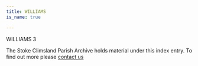 ```yaml
---
title: WILLIAMS
is_name: true

---
```


WILLIAMS 3


The Stoke Climsland Parish Archive holds material under this index entry. To find out more please [contact us](/contact/)
